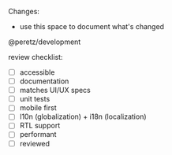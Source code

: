 Changes:
- use this space to document what's changed

@peretz/development

review checklist:
- [ ] accessible
- [ ] documentation
- [ ] matches UI/UX specs
- [ ] unit tests
- [ ] mobile first
- [ ] l10n (globalization) + i18n (localization)
- [ ] RTL support
- [ ] performant
- [ ] reviewed
